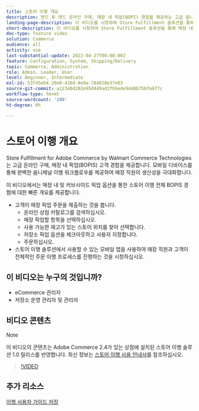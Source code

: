 ```yaml
---
title: 스토어 이행 개요
description: 엔드 투 엔드 온라인 구매, 매장 내 픽업(BOPI) 경험을 제공하는 고급 옴니채널 이행 솔루션인 Walmart Commerce Technologies의 Adobe Commerce 스토어 이행 기능에 대해 알아보십시오.
landing-page-description: 이 비디오를 시청하여 Store Fulfillment 솔루션을 통해 매장 내 및 매장 내 픽업 및 매장 직원에게 보다 효율적이고 모바일용으로 준비된 주문 처리 워크플로우를 제공하여 고객에게 매장 픽업 주문을 픽업, 스테이징 및 판매하는 방법에 대해 알아보십시오.
short-description: 이 비디오를 시청하여 Store Fulfillment 솔루션을 통해 매장 내 및 매장 내 픽업 및 매장 직원에게 보다 효율적이고 모바일용으로 준비된 주문 처리 워크플로우를 제공하여 고객에게 매장 픽업 주문을 픽업, 스테이징 및 판매하는 방법에 대해 알아보십시오.
doc-type: feature video
solution: Commerce
audience: all
activity: use
last-substantial-update: 2023-04-27T00:00:00Z
feature: Configuration, System, Shipping/Delivery
topic: Commerce, Administration
role: Admin, Leader, User
level: Beginner, Intermediate
exl-id: 53f45eb4-29e0-426d-8e9a-784838e37e03
source-git-commit: a123404202e95d449ad2fb9ede94d8b75bfe677c
workflow-type: tm+mt
source-wordcount: '280'
ht-degree: 0%

---
```


# 스토어 이행 개요

Store Fulfillment for Adobe Commerce by Walmart Commerce Technologies는 고급 온라인 구매, 매장 내 픽업(BOPIS) 고객 경험을 제공합니다. 모바일 디바이스를 통해 완벽한 옴니채널 이행 워크플로우를 제공하여 매장 직원의 생산성을 극대화합니다.

이 비디오에서는 매장 내 및 커브사이드 픽업 옵션을 통한 스토어 이행 전체 BOPIS 경험에 대한 빠른 개요를 제공합니다.

- 고객이 매장 픽업 주문을 제출하는 것을 봅니다.
   - 온라인 상점 카탈로그를 검색하십시오.
   - 매장 픽업할 항목을 선택하십시오.
   - 사용 가능한 재고가 있는 스토어 위치를 찾아 선택합니다.
   - 저장소 픽업 옵션을 체크아웃하고 사용자 지정합니다.
   - 주문하십시오.
- 스토어 이행 솔루션에서 사용할 수 있는 모바일 앱을 사용하여 매장 직원과 고객이 전체적인 주문 이행 프로세스를 진행하는 것을 시청하십시오.

## 이 비디오는 누구의 것입니까?

- eCommerce 관리자
- 저장소 운영 관리자 및 관리자

## 비디오 콘텐츠

>[!NOTE]
>
>이 비디오의 콘텐츠는 Adobe Commerce 2.4가 있는 상점에 설치된 스토어 이행 솔루션 1.0 릴리스를 반영합니다. 최신 정보는 [스토어 이행 사용 안내서](https://experienceleague.adobe.com/docs/commerce-merchant-services/store-fulfillment/introduction.html?lang=ko)를 참조하십시오.

>[!VIDEO](https://video.tv.adobe.com/v/3447542?quality=12&learn=on&captions=kor)

## 추가 리소스

[이행 사용자 가이드 저장](https://experienceleague.adobe.com/docs/commerce-merchant-services/store-fulfillment/introduction.html?lang=ko)
